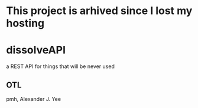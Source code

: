 # This project is arhived since I lost my hosting

# dissolveAPI
a REST API for things that will be never used

## OTL
pmh, Alexander J. Yee
